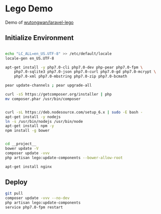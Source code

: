 # Lego Demo

Demo of [wutongwan/laravel-lego](https://github.com/wutongwan/laravel-lego)

## Initialize Environment

```bash

echo "LC_ALL=en_US.UTF-8" >> /etc/default/locale
locale-gen en_US.UTF-8

apt-get install -y php7.0-cli php7.0-dev php-pear php7.0-fpm \
	php7.0-sqlite3 php7.0-json php7.0-curl php7.0-gd php7.0-mcrypt \
	php7.0-xml php7.0-mbstring php7.0-zip php7.0-bcmath

pear update-channels ; pear upgrade-all

curl -sS https://getcomposer.org/installer | php
mv composer.phar /usr/bin/composer


curl -sL https://deb.nodesource.com/setup_6.x | sudo -E bash -
apt-get install -y nodejs
ln -s /usr/bin/nodejs /usr/bin/node
apt-get install npm -y
npm install -g bower


cd __project__
bower update -V
composer update -vvv
php artisan lego:update-components --bower-allow-root

apt-get install nginx
```


## Deploy

```bash
git pull
composer update -vvv --no-dev
php artisan lego:update-components
service php7.0-fpm restart
```
